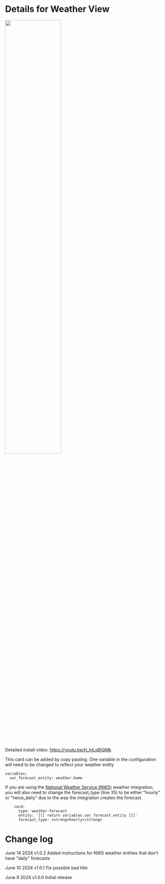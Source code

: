# Details for Weather View

<a href="https://www.youtube.com/watch?v=H_hiLqBjQMk"><img src="https://img.youtube.com/vi/H_hiLqBjQMk/mqdefault.jpg" width="60%"></a>

Detailed install video:
https://youtu.be/H_hiLqBjQMk



This card can be added by copy pasting.  One variable in the configuration will need to be changed to reflect your weather entity

```
variables:
  var_forecast_entity: weather.home
```

If you are using the <a href="https://www.home-assistant.io/integrations/nws/">National Weather Service (NWS)</a> weather integration, you will also need to change the forecast_type (line 35) to be either "hourly" or "twice_daliy" due to the way the integration creates the forecast.
```
    card:
      type: weather-forecast
      entity: '[[[ return variables.var_forecast_entity ]]]'
      forecast_type: <strong>hourly</strong>
```

# Change log

June 14 2024
v1.0.2
Added instructions for NWS weather entities that don't have "daily" forecasts

June 10 2024
v1.0.1
Fix possible bad title

June 9 2024
v1.0.0
Initial release

